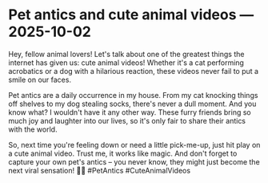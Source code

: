 # Pet antics and cute animal videos — 2025-10-02

Hey, fellow animal lovers! Let's talk about one of the greatest things the internet has given us: cute animal videos! Whether it's a cat performing acrobatics or a dog with a hilarious reaction, these videos never fail to put a smile on our faces.

Pet antics are a daily occurrence in my house. From my cat knocking things off shelves to my dog stealing socks, there's never a dull moment. And you know what? I wouldn't have it any other way. These furry friends bring so much joy and laughter into our lives, so it's only fair to share their antics with the world.

So, next time you're feeling down or need a little pick-me-up, just hit play on a cute animal video. Trust me, it works like magic. And don't forget to capture your own pet's antics – you never know, they might just become the next viral sensation! 🐾✨ #PetAntics #CuteAnimalVideos